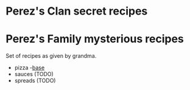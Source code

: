 # Perez's Clan secret recipes
# Perez's Family mysterious recipes

Set of recipes as given by grandma.

- pizza
    -[base](./pizzas/base.md)
- sauces (TODO)
- spreads (TODO)

